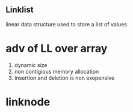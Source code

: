 ## Linklist
linear data structure used to store a list of values

# adv of LL over array
1. dynamic size
2. non contigious memory allocation
3. insertion and deletion is non exepensive


# linknode
    